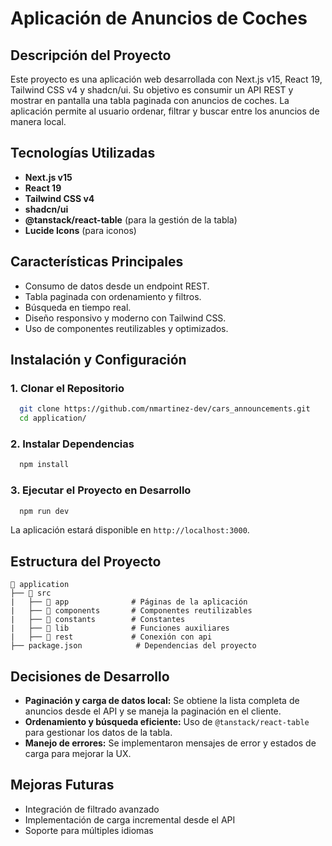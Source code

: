 # Aplicación de Anuncios de Coches

## Descripción del Proyecto
Este proyecto es una aplicación web desarrollada con Next.js v15, React 19, Tailwind CSS v4 y shadcn/ui. Su objetivo es consumir un API REST y mostrar en pantalla una tabla paginada con anuncios de coches. La aplicación permite al usuario ordenar, filtrar y buscar entre los anuncios de manera local.

## Tecnologías Utilizadas
- **Next.js v15**
- **React 19**
- **Tailwind CSS v4**
- **shadcn/ui**
- **@tanstack/react-table** (para la gestión de la tabla)
- **Lucide Icons** (para iconos)

## Características Principales
- Consumo de datos desde un endpoint REST.
- Tabla paginada con ordenamiento y filtros.
- Búsqueda en tiempo real.
- Diseño responsivo y moderno con Tailwind CSS.
- Uso de componentes reutilizables y optimizados.

## Instalación y Configuración

### 1. Clonar el Repositorio
```bash
  git clone https://github.com/nmartinez-dev/cars_announcements.git
  cd application/
```

### 2. Instalar Dependencias
```bash
  npm install
```

### 3. Ejecutar el Proyecto en Desarrollo
```bash
  npm run dev
```
La aplicación estará disponible en `http://localhost:3000`.

## Estructura del Proyecto
```
📂 application
├── 📂 src
|   ├── 📂 app              # Páginas de la aplicación
|   ├── 📂 components       # Componentes reutilizables
|   ├── 📂 constants        # Constantes
|   ├── 📂 lib              # Funciones auxiliares
|   ├── 📂 rest             # Conexión con api
├── package.json            # Dependencias del proyecto
```

## Decisiones de Desarrollo
- **Paginación y carga de datos local:** Se obtiene la lista completa de anuncios desde el API y se maneja la paginación en el cliente.
- **Ordenamiento y búsqueda eficiente:** Uso de `@tanstack/react-table` para gestionar los datos de la tabla.
- **Manejo de errores:** Se implementaron mensajes de error y estados de carga para mejorar la UX.

## Mejoras Futuras
- Integración de filtrado avanzado
- Implementación de carga incremental desde el API
- Soporte para múltiples idiomas
